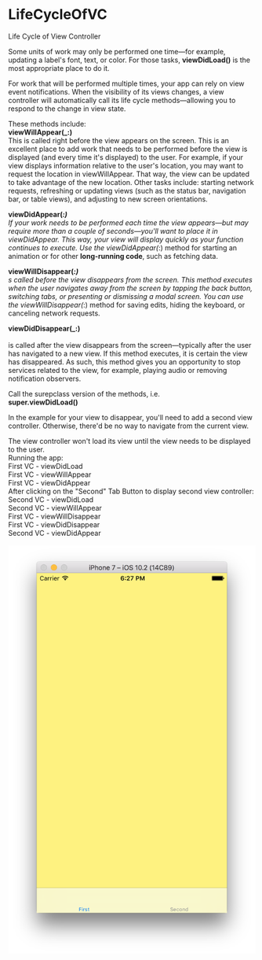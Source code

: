 # LifeCycleOfVC
Life Cycle of View Controller

Some units of work may only be performed one time—for example, updating a label's font, text, or color. For those tasks, <b>viewDidLoad()</b> is the most appropriate place to do it.

For work that will be performed multiple times, your app can rely on view event notifications. When the visibility of its views changes, a view controller will automatically call its life cycle methods—allowing you to respond to the change in view state.

These methods include:<br>
<b>viewWillAppear(_:)</b><br>
This is called right before the view appears on the screen. This is an excellent place to add work that needs to be performed before the view is displayed (and every time it's displayed) to the user. For example, if your view displays information relative to the user's location, you may want to request the location in viewWillAppear. That way, the view can be updated to take advantage of the new location. Other tasks include: starting network requests, refreshing or updating views (such as the status bar, navigation bar, or table views), and adjusting to new screen orientations.
<br>


<b>viewDidAppear(_:)</b><br>
If your work needs to be performed each time the view appears—but may require more than a couple of seconds—you'll want to place it in viewDidAppear. This way, your view will display quickly as your function continues to execute.
Use the viewDidAppear(_:) method for starting an animation or for other <b>long-running code</b>, such as fetching data.
<br>

<b>viewWillDisappear(_:)</b><br>
s called before the view disappears from the screen. This method executes when the user navigates away from the screen by tapping the back button, switching tabs, or presenting or dismissing a modal screen. You can use the viewWillDisappear(_:) method for saving edits, hiding the keyboard, or canceling network requests.
<br>

<b>viewDidDisappear(_:)</b><br><br>
is called after the view disappears from the screen—typically after the user has navigated to a new view. If this method executes, it is certain the view has disappeared. As such, this method gives you an opportunity to stop services related to the view, for example, playing audio or removing notification observers.
<br>

Call the surepclass version of the methods, i.e.<br>
<b>super.viewDidLoad()</b><br>

In the example for your view to disappear, you'll need to add a second view controller. Otherwise, there'd be no way to navigate from the current view.<br>

The view controller won't load its view until the view needs to be displayed to the user.<br>
Running the app:<br>
First VC - viewDidLoad<br>
First VC - viewWillAppear<br>
First VC - viewDidAppear<br>
After clicking on the "Second" Tab Button to display second view controller:<br>
Second VC - viewDidLoad<br>
Second VC - viewWillAppear<br>
First VC - viewWillDisappear<br>
First VC - viewDidDisappear<br>
Second VC - viewDidAppear<br>
<br>
![App screen](https://github.com/oobii/LifeCycleOfVC/blob/master/LifeCycleOfVC.png)



